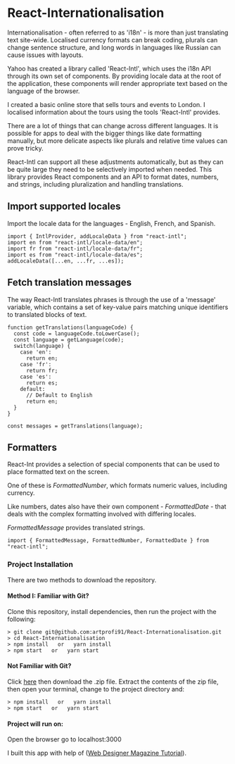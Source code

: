 # React-Internationalisation

Internationalisation - often referred to as 'i18n' - is more than just translating text site-wide. Localised currency formats can break coding, plurals can change sentence structure, and long words in languages like Russian can cause issues with layouts.

Yahoo has created a library called 'React-Intl', which uses the i18n API through its own set of components. By providing locale data at the root of the application, these components will render appropriate text based on the language of the browser.

I created a basic online store that sells tours and events to London. I localised information about the tours using the tools 'React-Intl' provides.

There are a lot of things that can change across different languages. It is possible for apps to deal with the bigger things like date formatting manually, but more delicate aspects like plurals and relative time values can prove tricky.

React-Intl can support all these adjustments automatically, but as they can be quite large they need to be selectively imported when needed. This library provides React components and an API to format dates, numbers, and strings, including pluralization and handling translations.

## Import supported locales

Import the locale data for the languages - English, French, and Spanish.
```
import { IntlProvider, addLocaleData } from "react-intl";
import en from "react-intl/locale-data/en";
import fr from "react-intl/locale-data/fr";
import es from "react-intl/locale-data/es";
addLocaleData([...en, ...fr, ...es]);
```

## Fetch translation messages

The way React-Intl translates phrases is through the use of a 'message' variable, which contains a set of key-value pairs matching unique identifiers to translated blocks of text.

```
function getTranslations(languageCode) {
  const code = languageCode.toLowerCase();
  const language = getLanguage(code);
  switch(language) {
    case 'en':
      return en;
    case 'fr':
      return fr;
    case 'es':
      return es;
    default:
      // Default to English
      return en;
  }
}

const messages = getTranslations(language);
```
## Formatters 

React-Int provides a selection of special components that can be used to place formatted text on the screen. 

One of these is *FormattedNumber*, which formats numeric values, including currency.

Like numbers, dates also have their own component - *FormattedDate* - that deals with the complex formatting involved with differing locales.

*FormattedMessage* provides translated strings.

```
import { FormattedMessage, FormattedNumber, FormattedDate } from "react-intl";
```

### Project Installation

There are two methods to download the repository.

#### Method I: Familiar with Git?
Clone this repository, install dependencies, then run the project with the following:

```
> git clone git@github.com:artprofi91/React-Internationalisation.git
> cd React-Internationalisation
> npm install   or   yarn install
> npm start   or   yarn start
```

#### Not Familiar with Git?
Click [here](https://github.com/artprofi91/React-Internationalisation) then download the .zip file. Extract the contents of the zip file, then open your terminal, change to the project directory and:

```
> npm install   or   yarn install
> npm start   or   yarn start
```

#### Project will run on:
Open the browser go to localhost:3000

I built this app with help of ([Web Designer Magazine Tutorial](https://www.myfavouritemagazines.co.uk/design/web-designer-magazine-subscription/)).

